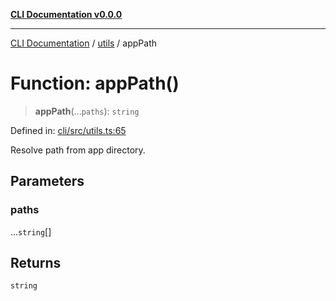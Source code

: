 [**CLI Documentation v0.0.0**](../../README.md)

***

[CLI Documentation](../../modules.md) / [utils](../README.md) / appPath

# Function: appPath()

> **appPath**(...`paths`): `string`

Defined in: [cli/src/utils.ts:65](https://github.com/stonemjs/cli/blob/f877eea0c25a2644820eb8dfcb0babef674d570d/src/utils.ts#L65)

Resolve path from app directory.

## Parameters

### paths

...`string`[]

## Returns

`string`

